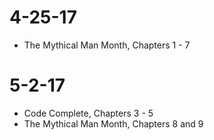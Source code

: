 # 4-25-17
* The Mythical Man Month, Chapters 1 - 7
# 5-2-17
* Code Complete, Chapters 3 - 5
* The Mythical Man Month, Chapters 8 and 9
